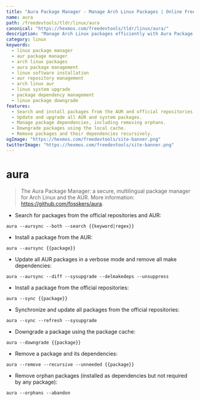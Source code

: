 ```yaml
---
title: "Aura Package Manager - Manage Arch Linux Packages | Online Free DevTools by Hexmos"
name: aura
path: /freedevtools/tldr/linux/aura
canonical: "https://hexmos.com/freedevtools/tldr/linux/aura/"
description: "Manage Arch Linux packages efficiently with Aura Package Manager.  Search, install, update, and remove packages from both the official repositories and AUR. Free online tool, no registration required."
category: linux
keywords:
  - linux package manager
  - aur package manager
  - arch linux packages
  - aura package management
  - linux software installation
  - aur repository management
  - arch linux aur
  - linux system upgrade
  - package dependency management
  - linux package downgrade
features:
  - Search and install packages from the AUR and official repositories.
  - Update and upgrade all AUR and system packages.
  - Manage package dependencies, including removing orphans.
  - Downgrade packages using the local cache.
  - Remove packages and their dependencies recursively.
ogImage: "https://hexmos.com/freedevtools/site-banner.png"
twitterImage: "https://hexmos.com/freedevtools/site-banner.png"
---
```


# aura

> The Aura Package Manager: a secure, multilingual package manager for Arch Linux and the AUR.
> More information: <https://github.com/fosskers/aura>.

- Search for packages from the official repositories and AUR:

`aura --aursync --both --search {{keyword|regex}}`

- Install a package from the AUR:

`aura --aursync {{package}}`

- Update all AUR packages in a verbose mode and remove all make dependencies:

`aura --aursync --diff --sysupgrade --delmakedeps --unsuppress`

- Install a package from the official repositories:

`aura --sync {{package}}`

- Synchronize and update all packages from the official repositories:

`aura --sync --refresh --sysupgrade`

- Downgrade a package using the package cache:

`aura --downgrade {{package}}`

- Remove a package and its dependencies:

`aura --remove --recursive --unneeded {{package}}`

- Remove orphan packages (installed as dependencies but not required by any package):

`aura --orphans --abandon`
